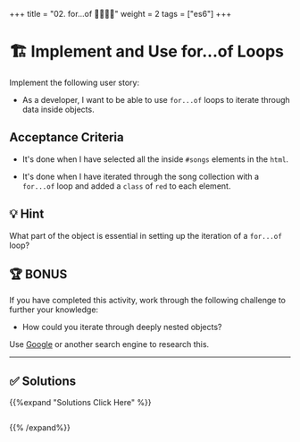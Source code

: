 +++
title = "02. for...of 👩‍🎓👨‍🎓"
weight = 2
tags = ["es6"] 
+++

# 🏗️ Implement and Use for...of Loops

Implement the following user story:

* As a developer, I want to be able to use `for...of` loops to iterate through data inside objects.

## Acceptance Criteria

* It's done when I have selected all the inside `#songs` elements in the `html`.

* It's done when I have iterated through the song collection with a `for...of` loop and added a `class` of `red` to each element.

## 💡 Hint

What part of the object is essential in setting up the iteration of a `for...of` loop?

## 🏆 BONUS

If you have completed this activity, work through the following challenge to further your knowledge:

* How could you iterate through deeply nested objects?

Use [Google](https://www.google.com) or another search engine to research this.

---


## ✅ Solutions 
{{%expand "Solutions Click Here" %}}
```js

```
{{% /expand%}}

